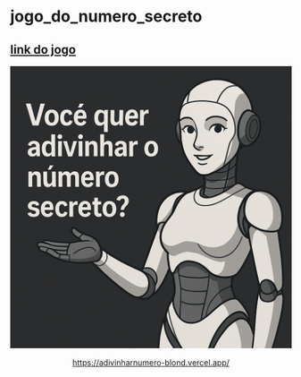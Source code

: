 # jogo_do_numero_secreto
## [link do jogo](https://adivinharnumero-blond.vercel.app/) 

<div align="center">
<img src = "https://github.com/terezafcsousa2/jogo_do_numero_secreto/blob/main/assets/Copilot_20250728_110733.png" alt ="imagemrepresentando o jogo">

  
<p [link do jogo](https://adivinharnumero-blond.vercel.app/) </p>

https://adivinharnumero-blond.vercel.app/
</div>
